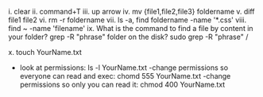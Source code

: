 i. clear
ii. command+T
iii. up arrow
iv. mv {file1,file2,file3} foldername
v. diff file1 file2
vi. rm -r foldername
vii. ls -a, find foldername -name '*.css'
viii. find ~ -name 'filename'
ix.
What is the command to find a file by content
in your folder?    grep -R "phrase" folder
on the disk?   sudo grep -R "phrase" /


x.    touch YourName.txt
- look at permissions: ls -l YourName.txt
-change permissions so everyone can read and exec: chomd 555 YourName.txt
-change permissions so only you can read it: chmod 400 YourName.txt